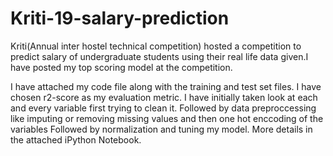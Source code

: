 # Kriti-19-salary-prediction
Kriti(Annual inter hostel technical competition) hosted a competition to predict salary of undergraduate students using their real life data given.I have posted my top scoring model at the competition.


I have attached my code file along with the training and test set files.
I have chosen r2-score as my evaluation metric.
I have initially taken look at each and every variable first trying to clean it.
Followed by data preproccessing like imputing or removing missing values and then one hot enccoding of the variables
Followed by normalization and tuning my model.
More details in the attached iPython Notebook.

